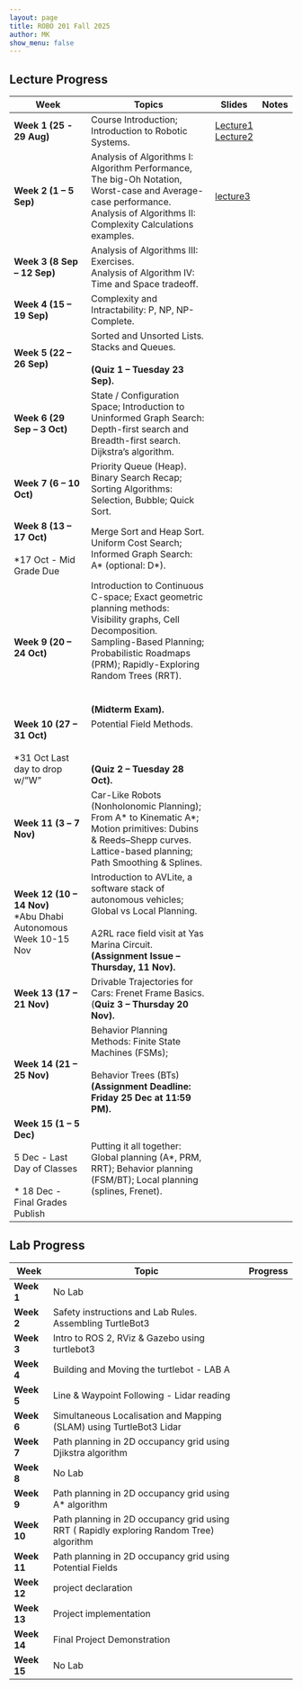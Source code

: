 ```yaml
---
layout: page
title: ROBO 201 Fall 2025
author: MK
show_menu: false
---
```


## Lecture Progress

| Week                                                                                                  | Topics                                                                                                                                                                                                                                          | Slides                                                                                                                                                                                                                                  | Notes |
| ----------------------------------------------------------------------------------------------------- | ----------------------------------------------------------------------------------------------------------------------------------------------------------------------------------------------------------------------------------------------- | --------------------------------------------------------------------------------------------------------------------------------------------------------------------------------------------------------------------------------------- | ----- |
| **Week 1 (25** **- 29 Aug)**                                                                          | Course Introduction; Introduction to Robotic Systems.                                                                                                                                                                                           | [Lecture1](https://docs.google.com/presentation/d/1RJVue66TvjSi_eVNE6nyzxpTVs2-gDfJu9rpWNqRzqI/edit?usp=drive_link)<br>[Lecture2](https://docs.google.com/presentation/d/1U5iBJmyEvjFoZxilHZ8WUjJhK0LBMsDqEwAZgGsNwSU/edit?usp=sharing) |       |
| **Week 2** **(1 – 5 Sep)**                                                                            | Analysis of Algorithms I: Algorithm Performance, The big-Oh Notation, Worst-case and Average-case performance.  <br>Analysis of Algorithms II: Complexity Calculations examples.                                                                | [lecture3](https://docs.google.com/presentation/d/1KCCf-FpO2ScJgI6a4K5YhF-j2VGSuMLpEGrig9GsYVE/edit?usp=sharing)                                                                                                                        |       |
| **Week 3** **(8 Sep – 12 Sep)**                                                                       | Analysis of Algorithms III: Exercises.  <br>Analysis of Algorithm IV: Time and Space tradeoff.                                                                                                                                                  |                                                                                                                                                                                                                                         |       |
| **Week 4** **(15 – 19 Sep)**                                                                          | Complexity and Intractability: P, NP, NP-Complete.                                                                                                                                                                                              |                                                                                                                                                                                                                                         |       |
| **Week 5** **(22 – 26 Sep)**                                                                          | Sorted and Unsorted Lists.  <br>Stacks and Queues.<br><br>**(Quiz 1 – Tuesday 23 Sep).**                                                                                                                                                        |                                                                                                                                                                                                                                         |       |
| **Week 6** **(29 Sep – 3 Oct)**                                                                       | State / Configuration Space; Introduction to Uninformed Graph Search: Depth-first search and Breadth-first search.  <br>Dijkstra’s algorithm.                                                                                                   |                                                                                                                                                                                                                                         |       |
| **Week 7** **(6 – 10 Oct)**                                                                           | Priority Queue (Heap).  <br>Binary Search Recap; Sorting Algorithms: Selection, Bubble; Quick Sort.                                                                                                                                             |                                                                                                                                                                                                                                         |       |
| **Week 8** **(13 – 17 Oct)**<br><br>*17 Oct - Mid Grade Due                                           | Merge Sort and Heap Sort.  <br>Uniform Cost Search; Informed Graph Search: A* (optional: D*).                                                                                                                                                   |                                                                                                                                                                                                                                         |       |
| **Week 9** **(20 – 24 Oct)**                                                                          | Introduction to Continuous C-space; Exact geometric planning methods: Visibility graphs, Cell Decomposition.  <br>Sampling-Based Planning; Probabilistic Roadmaps (PRM); Rapidly-Exploring Random Trees (RRT).<br><br>  <br>**(Midterm Exam).** |                                                                                                                                                                                                                                         |       |
| **Week 10** **(27 – 31 Oct)**<br><br>*31 Oct Last day to drop w/”W”                                   | Potential Field Methods.<br><br>  <br><br>**(Quiz 2 – Tuesday 28 Oct).**                                                                                                                                                                        |                                                                                                                                                                                                                                         |       |
| **Week 11 (3** **– 7 Nov)**                                                                           | Car-Like Robots (Nonholonomic Planning); From A* to Kinematic A*; Motion primitives: Dubins & Reeds–Shepp curves.  <br>Lattice-based planning; Path Smoothing & Splines.                                                                        |                                                                                                                                                                                                                                         |       |
| **Week 12** **(10 – 14 Nov)**  <br>*Abu Dhabi Autonomous Week 10-15 Nov                               | Introduction to AVLite, a software stack of autonomous vehicles; Global vs Local Planning.<br><br>A2RL race field visit at Yas Marina Circuit.  <br>**(Assignment Issue – Thursday, 11 Nov).**                                                  |                                                                                                                                                                                                                                         |       |
| **Week 13** **(17 – 21 Nov)**                                                                         | Drivable Trajectories for Cars: Frenet Frame Basics.  <br>(**Quiz 3 – Thursday 20 Nov).**                                                                                                                                                       |                                                                                                                                                                                                                                         |       |
| **Week 14** **(21 – 25 Nov)**                                                                         | Behavior Planning Methods: Finite State Machines (FSMs);<br><br>Behavior Trees (BTs)  <br>**(Assignment Deadline: Friday 25 Dec at 11:59 PM).**                                                                                                 |                                                                                                                                                                                                                                         |       |
| **Week 15** **(1 – 5 Dec)**<br><br>5 Dec - Last Day of Classes<br><br>* 18 Dec - Final Grades Publish | Putting it all together: Global planning (A*, PRM, RRT); Behavior planning (FSM/BT); Local planning (splines, Frenet).                                                                                                                          |                                                                                                                                                                                                                                         |       |

## Lab Progress

| Week        | Topic                                                                                   | Progress |
| ----------- | --------------------------------------------------------------------------------------- | -------- |
| **Week 1**  | No Lab                                                                                  |          |
| **Week 2**  | Safety instructions and Lab Rules. Assembling TurtleBot3                                |          |
| **Week 3**  | Intro to ROS 2, RViz & Gazebo using turtlebot3                                          |          |
| **Week 4**  | Building and Moving the turtlebot - LAB A                                               |          |
| **Week 5**  | Line & Waypoint Following - Lidar reading                                               |          |
| **Week 6**  | Simultaneous Localisation and Mapping (SLAM) using TurtleBot3 Lidar                     |          |
| **Week 7**  | Path planning in 2D occupancy grid using Djikstra algorithm                             |          |
| **Week 8**  | No Lab                                                                                  |          |
| **Week 9**  | Path planning in 2D occupancy grid using A* algorithm                                   |          |
| **Week 10** | Path planning in 2D occupancy grid using RRT ( Rapidly exploring Random Tree) algorithm |          |
| **Week 11** | Path planning in 2D occupancy grid using Potential Fields                               |          |
| **Week 12** | project declaration                                                                     |          |
| **Week 13** | Project implementation                                                                  |          |
| **Week 14** | Final Project Demonstration                                                             |          |
| **Week 15** | No Lab                                                                                  |          |
